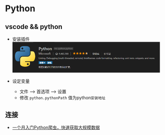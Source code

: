 #   Python

##  vscode && python
-   安装插件
![20180420101711.png](image/20180420101711.png)

-   设定变量
    -   文件 --> 首选项 --> 设置
    -   修改 `python.pythonPath` 值为python`安装地址`


##  连接
-   [一个月入门Python爬虫，快速获取大规模数据](https://mp.weixin.qq.com/s/HefzwoamUgMwvjAbX7HZNw)